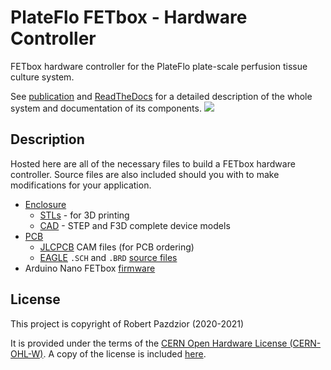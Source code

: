 # PlateFlo FETbox - Hardware Controller
FETbox hardware controller for the PlateFlo plate-scale perfusion tissue culture
system.

See [publication]() and [ReadTheDocs]() for a detailed description of the whole
system and documentation of its components. ![](./imgs/fetbox_real.png)

## Description
Hosted here are all of the necessary files to build a FETbox hardware
controller. Source files are also included should you with to make 
modifications for your application.
* [Enclosure](./Enclosure)
    * [STLs]() - for 3D printing
    * [CAD](./Enclosure/CAD) - STEP and F3D complete device models
* [PCB](./PCB)
    * [JLCPCB](https://jlcpcb.com/) CAM files (for PCB ordering)
    * [EAGLE](https://www.autodesk.com/products/eagle/overview) `.SCH` and `.BRD` [source files](./PCB/EAGLE)
* Arduino Nano FETbox [firmware](./Firmware_FETbox)

## License
This project is copyright of Robert Pazdzior (2020-2021)

It is provided under the terms of the [CERN Open Hardware License
(CERN-OHL-W)](https://cern-ohl.web.cern.ch/home). A copy of the license is
included [here](LICENSE).